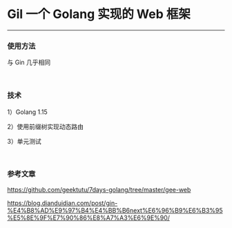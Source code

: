 # Gil 一个 Golang 实现的 Web 框架
---

### 使用方法
与 Gin 几乎相同

</br>

### 技术
1）Golang 1.15

2）使用前缀树实现动态路由

3）单元测试

</br>

### 参考文章
https://github.com/geektutu/7days-golang/tree/master/gee-web

https://blog.dianduidian.com/post/gin-%E4%B8%AD%E9%97%B4%E4%BB%B6next%E6%96%B9%E6%B3%95%E5%8E%9F%E7%90%86%E8%A7%A3%E6%9E%90/

</br>
